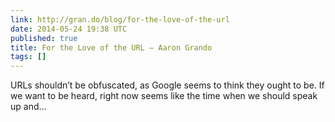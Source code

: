 ```yaml
---
link: http://gran.do/blog/for-the-love-of-the-url
date: 2014-05-24 19:38 UTC
published: true
title: For the Love of the URL — Aaron Grando
tags: []
---
```


URLs shouldn’t be obfuscated, as Google seems to think they ought to be. If we want to be heard, right now seems like the time when we should speak up and…
